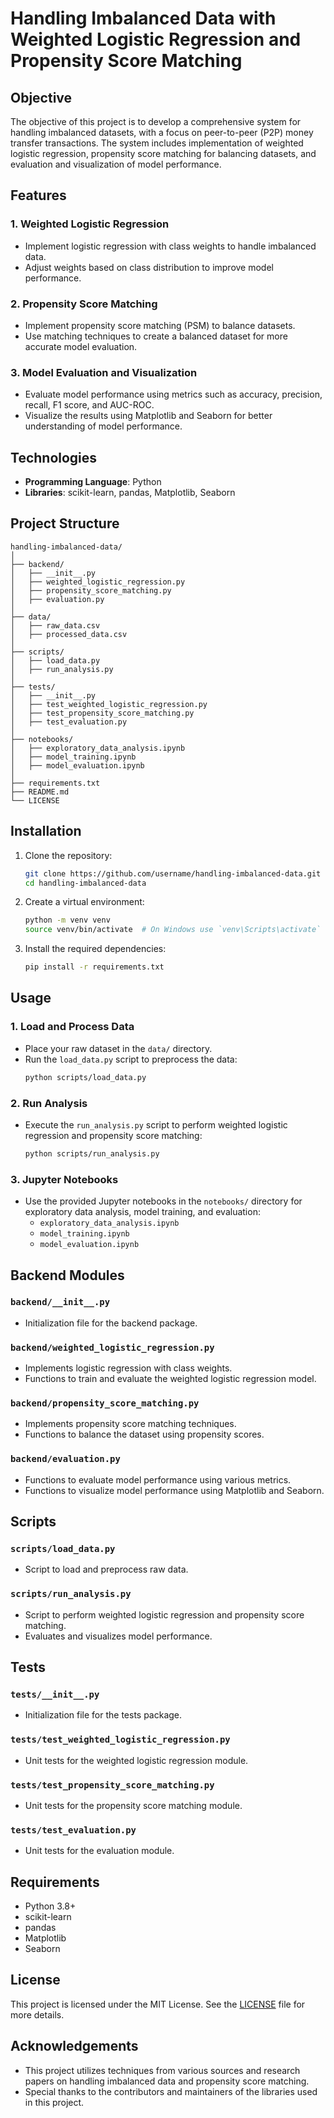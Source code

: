 # Handling Imbalanced Data with Weighted Logistic Regression and Propensity Score Matching

## Objective

The objective of this project is to develop a comprehensive system for handling imbalanced datasets, with a focus on peer-to-peer (P2P) money transfer transactions. The system includes implementation of weighted logistic regression, propensity score matching for balancing datasets, and evaluation and visualization of model performance.

## Features

### 1. Weighted Logistic Regression
- Implement logistic regression with class weights to handle imbalanced data.
- Adjust weights based on class distribution to improve model performance.

### 2. Propensity Score Matching
- Implement propensity score matching (PSM) to balance datasets.
- Use matching techniques to create a balanced dataset for more accurate model evaluation.

### 3. Model Evaluation and Visualization
- Evaluate model performance using metrics such as accuracy, precision, recall, F1 score, and AUC-ROC.
- Visualize the results using Matplotlib and Seaborn for better understanding of model performance.

## Technologies

- **Programming Language**: Python
- **Libraries**: scikit-learn, pandas, Matplotlib, Seaborn

## Project Structure

```
handling-imbalanced-data/
│
├── backend/
│   ├── __init__.py
│   ├── weighted_logistic_regression.py
│   ├── propensity_score_matching.py
│   ├── evaluation.py
│
├── data/
│   ├── raw_data.csv
│   ├── processed_data.csv
│
├── scripts/
│   ├── load_data.py
│   ├── run_analysis.py
│
├── tests/
│   ├── __init__.py
│   ├── test_weighted_logistic_regression.py
│   ├── test_propensity_score_matching.py
│   ├── test_evaluation.py
│
├── notebooks/
│   ├── exploratory_data_analysis.ipynb
│   ├── model_training.ipynb
│   ├── model_evaluation.ipynb
│
├── requirements.txt
├── README.md
└── LICENSE
```

## Installation

1. Clone the repository:
    ```bash
    git clone https://github.com/username/handling-imbalanced-data.git
    cd handling-imbalanced-data
    ```

2. Create a virtual environment:
    ```bash
    python -m venv venv
    source venv/bin/activate  # On Windows use `venv\Scripts\activate`
    ```

3. Install the required dependencies:
    ```bash
    pip install -r requirements.txt
    ```

## Usage

### 1. Load and Process Data
- Place your raw dataset in the `data/` directory.
- Run the `load_data.py` script to preprocess the data:
    ```bash
    python scripts/load_data.py
    ```

### 2. Run Analysis
- Execute the `run_analysis.py` script to perform weighted logistic regression and propensity score matching:
    ```bash
    python scripts/run_analysis.py
    ```

### 3. Jupyter Notebooks
- Use the provided Jupyter notebooks in the `notebooks/` directory for exploratory data analysis, model training, and evaluation:
    - `exploratory_data_analysis.ipynb`
    - `model_training.ipynb`
    - `model_evaluation.ipynb`

## Backend Modules

### `backend/__init__.py`
- Initialization file for the backend package.

### `backend/weighted_logistic_regression.py`
- Implements logistic regression with class weights.
- Functions to train and evaluate the weighted logistic regression model.

### `backend/propensity_score_matching.py`
- Implements propensity score matching techniques.
- Functions to balance the dataset using propensity scores.

### `backend/evaluation.py`
- Functions to evaluate model performance using various metrics.
- Functions to visualize model performance using Matplotlib and Seaborn.

## Scripts

### `scripts/load_data.py`
- Script to load and preprocess raw data.

### `scripts/run_analysis.py`
- Script to perform weighted logistic regression and propensity score matching.
- Evaluates and visualizes model performance.

## Tests

### `tests/__init__.py`
- Initialization file for the tests package.

### `tests/test_weighted_logistic_regression.py`
- Unit tests for the weighted logistic regression module.

### `tests/test_propensity_score_matching.py`
- Unit tests for the propensity score matching module.

### `tests/test_evaluation.py`
- Unit tests for the evaluation module.

## Requirements

- Python 3.8+
- scikit-learn
- pandas
- Matplotlib
- Seaborn

## License

This project is licensed under the MIT License. See the [LICENSE](LICENSE) file for more details.

## Acknowledgements

- This project utilizes techniques from various sources and research papers on handling imbalanced data and propensity score matching.
- Special thanks to the contributors and maintainers of the libraries used in this project.
